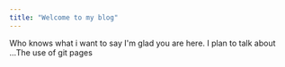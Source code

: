 ```yaml
---
title: "Welcome to my blog"
---
```

Who knows what i want to say
I'm glad you are here. I plan to talk about ...The use of git pages

